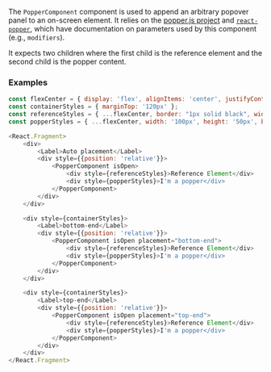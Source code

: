 The `PopperComponent` component is used to append an arbitrary popover panel to an on-screen element. It relies
on the [popper.js project](https://popper.js.org/) and [`react-popper`](https://fezvrasta.github.io/react-popper/),
which have documentation on parameters used by this component (e.g., `modifiers`).

It expects two children where the first child is the reference element and the second child is the popper content.

### Examples

```js
const flexCenter = { display: 'flex', alignItems: 'center', justifyContent: 'center' };
const containerStyles = { marginTop: '120px' };
const referenceStyles = { ...flexCenter, border: "1px solid black", width: '200px', height: '100px' };
const popperStyles = { ...flexCenter, width: '100px', height: '50px', backgroundColor: '#4e4e4e', color: '#fff' };

<React.Fragment>
    <div>
        <Label>Auto placement</Label>
        <div style={{position: 'relative'}}>
            <PopperComponent isOpen>
                <div style={referenceStyles}>Reference Element</div>
                <div style={popperStyles}>I'm a popper</div>
            </PopperComponent>
        </div>
    </div>

    <div style={containerStyles}>
        <Label>bottom-end</Label>
        <div style={{position: 'relative'}}>
            <PopperComponent isOpen placement="bottom-end">
                <div style={referenceStyles}>Reference Element</div>
                <div style={popperStyles}>I'm a popper</div>
            </PopperComponent>
        </div>
    </div>

    <div style={containerStyles}>
        <Label>top-end</Label>
        <div style={{position: 'relative'}}>
            <PopperComponent isOpen placement="top-end">
                <div style={referenceStyles}>Reference Element</div>
                <div style={popperStyles}>I'm a popper</div>
            </PopperComponent>
        </div>
    </div>
</React.Fragment>
```
